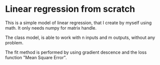 
# Linear regression from scratch

This is a simple model of linear regression, that I create by myself using math.
It only needs numpy for matrix handle.

The class model, is able to work with n inputs and m outputs, without any problem.

The fit method is performed by using gradient descence and the loss function "Mean Square Error".
